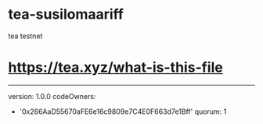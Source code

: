 # tea-susilomaariff
tea testnet
# https://tea.xyz/what-is-this-file
---
version: 1.0.0
codeOwners:
  - '0x266AaD55670aFE6e16c9809e7C4E0F663d7e1Bff'
quorum: 1
